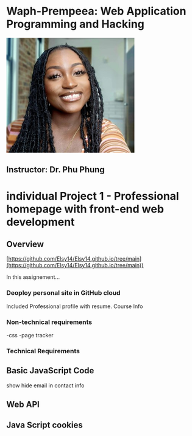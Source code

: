 # Waph-Prempeea: Web Application Programming and Hacking
![My Headshot](images/headshot.jpg)

## Instructor: Dr. Phu Phung

# individual Project 1 - Professional homepage with front-end web development

## Overview

[https://github.com/Elsy14/Elsy14.github.io/tree/main](https://github.com/Elsy14/Elsy14.github.io/tree/main))

In this assignement...

### Deoploy personal site in GitHub cloud

Included Professional profile with resume. Course Info

### Non-technical requirements
-css
-page tracker

### Technical Requirements
## Basic JavaScript Code
show hide email in contact info
## Web API
## Java Script cookies
